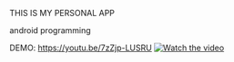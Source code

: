 THIS IS MY PERSONAL APP

android programming

DEMO:
https://youtu.be/7zZjp-LUSRU
[![Watch the video](https://img.youtube.com/vi/7zZjp-LUSRU/maxresdefault.jpg)](https://youtu.be/7zZjp-LUSRU)

